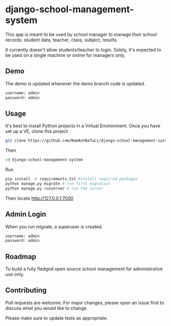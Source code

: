 # django-school-management-system

This app is meant to be used by school manager to manage their school records:
student data, teacher, class, subject, results.

It currently doesn't allow students/teacher to login.
Solely, it's expected to be used on a single machine or online for managers only.

## Demo
The demo is updated whenever the demo branch code is updated.
```bash
username: admin
password: admin
```

## Usage
It's best to install Python projects in a Virtual Environment. Once you have set up a VE, clone this project

```bash
git clone https://github.com/NamAnhNaTuLi/django-school-management-system.git
```
Then

```bash
cd django-school-management-system
```
Run

```python
pip install -r requirements.txt #install required packages
python manage.py migrate # run first migration
python manage.py runserver # run the server
```
Then locate http://127.0.0.1:7000

## Admin Login
When you run migrate, a superuser is created.
```bash
username: admin
password: admin
```

## Roadmap
To build a fully fledged open source school management for administrative use only.

## Contributing
Pull requests are welcome. For major changes, please open an issue first to discuss what you would like to change.

Please make sure to update tests as appropriate.
